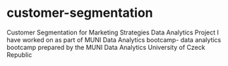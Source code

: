 # customer-segmentation
Customer Segmentation for Marketing Strategies Data Analytics Project I have worked on as part of MUNI Data Analytics bootcamp- data analytics bootcamp prepared by the MUNI Data Analytics University of Czeck Republic
